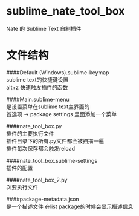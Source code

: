 # sublime_nate_tool_box  
Nate 的 Sublime Text 自制插件

# 文件结构

####Default (Windows).sublime-keymap  
sublime text的快捷键设置  
alt+z 快速触发插件的函数  

####Main.sublime-menu  
是设置菜单在sublime text主界面的  
首选项 -> package settings 里面添加一个菜单

####nate_tool_box.py  
插件的主要执行文件  
插件目录下的所有.py文件都会被扫描一遍  
插件每次保存都会触发reload

####nate_tool_box.sublime-settings  
插件的配置

####nate_tool_box_2.py  
次要执行文件

####package-metadata.json  
是一个描述文件 在list package的时候会显示描述信息